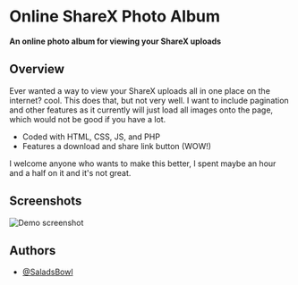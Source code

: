 # Online ShareX Photo Album
**An online photo album for viewing your ShareX uploads**


## Overview
Ever wanted a way to view your ShareX uploads all in one place on the internet? cool. This does that, but not very well. I want to include pagination and other features as it currently will just load all images onto the page, which would not be good if you have a lot.
- Coded with HTML, CSS, JS, and PHP
- Features a download and share link button (WOW!)

I welcome anyone who wants to make this better, I spent maybe an hour and a half on it and it's not great.


## Screenshots

![Demo screenshot](https://i.imgur.com/nqL6kpT.png)


## Authors

- [@SaladsBowl](https://www.github.com/SaladsBowl)

